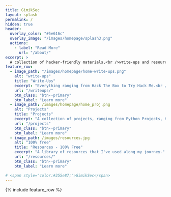 ```yaml
---
title: GimikSec
layout: splash
permalink: /
hidden: true
header:
  overlay_color: "#5e616c"
  overlay_image: "/images/homepage/splash3.png"
  actions:
    - label: "Read More"
      url: "/about/"
excerpt: >
  A collection of hacker-friendly materials,<br />write-ups and resources.</span><br /><br /><br />
feature_row:
  - image_path: "/images/homepage/home-write-ups.png"
    alt: "write-ups"
    title: "Write-Ups"
    excerpt: "Everything ranging from Hack The Box to Try Hack Me.<br />"
    url: "/writeups/"
    btn_class: "btn--primary"
    btn_label: "Learn more"
  - image_path: /images/homepage/home_proj.png
    alt: "Projects"
    title: "Projects"
    excerpt: "A collection of projects, ranging from Python Projects, Home Labs, and even this Website."
    url: "/projects"
    btn_class: "btn--primary"
    btn_label: "Learn more"
  - image_path: /images/resources.jpg
    alt: "100% free"
    title: "Resources - 100% Free"
    excerpt: "A library of resources that I've used along my journey."
    url: "/resources/"
    btn_class: "btn--primary"
    btn_label: "Learn more"    

# <span style="color:#355e87;">GimikSec</span>
---
```


{% include feature_row %}